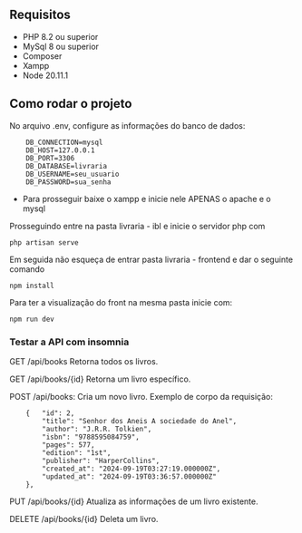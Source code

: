 ## Requisitos
* PHP 8.2 ou superior
* MySql 8 ou superior
* Composer
* Xampp
* Node 20.11.1


## Como rodar o projeto

No arquivo .env, configure as informações do banco de dados:

```
    DB_CONNECTION=mysql
    DB_HOST=127.0.0.1
    DB_PORT=3306
    DB_DATABASE=livraria
    DB_USERNAME=seu_usuario
    DB_PASSWORD=sua_senha
```

* Para prosseguir baixe o xampp e inicie nele APENAS o apache e o mysql

Prosseguindo entre na pasta livraria - ibl e inicie o servidor php com

```
php artisan serve
```

Em seguida não esqueça de entrar pasta livraria - frontend e dar o seguinte comando
```
npm install
```

Para ter a visualização do front na mesma pasta inicie com: 

```
npm run dev
```



### Testar a API com insomnia

GET /api/books Retorna todos os livros.

GET /api/books/{id} Retorna um livro específico.

POST /api/books: Cria um novo livro. Exemplo de corpo da requisição:
```
	{	"id": 2,
		"title": "Senhor dos Aneis A sociedade do Anel",
		"author": "J.R.R. Tolkien",
		"isbn": "9788595084759",
		"pages": 577,
		"edition": "1st",
		"publisher": "HarperCollins",
		"created_at": "2024-09-19T03:27:19.000000Z",
		"updated_at": "2024-09-19T03:36:57.000000Z"
	},

```

PUT /api/books/{id} Atualiza as informações de um livro existente.

DELETE /api/books/{id} Deleta um livro.